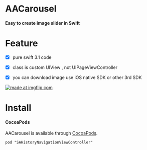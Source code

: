 # AACarousel

#### Easy to create image slider in Swift


# Feature

- [x] pure swift 3.1 code
- [x] class is custom UIView , not UIPageViewController
- [x] you can download image use iOS native SDK or other 3rd SDK 


<a href="https://imgflip.com/gif/1qqjdf"><img src="https://i.imgflip.com/1qqjdf.gif" title="made at imgflip.com"/></a>


# Install

#### CocoaPods

AACarousel is available through [CocoaPods](http://cocoapods.org).

    pod "SAHistoryNavigationViewController"
